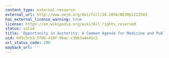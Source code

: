 ```yaml
---
content_type: external-resource
external_url: http://www.nejm.org/doi/full/10.1056/NEJMp1112543
has_external_license_warning: true
license: https://en.wikipedia.org/wiki/All_rights_reserved
status: valid
title: 'Opportunity in Austerity: A Common Agenda for Medicine and Public Health'
uid: 645c5cb3-5f8b-410f-9bac-c3b63a4e41c2
url_status_code: 200
wayback_url: ''
---
```

